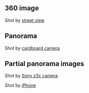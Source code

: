 ## 360 image
Shot by [street view](http://gasolin.github.io/webvrdemo/360img.html)

## Panorama
Shot by [cardboard camera](http://gasolin.github.io/webvrdemo/cardboardcam)

## Partial panorama images
Shot by [Sony z3c camera](http://gasolin.github.io/webvrdemo/)

Shot by [iPhone](http://gasolin.github.io/webvrdemo/teambuilding)
